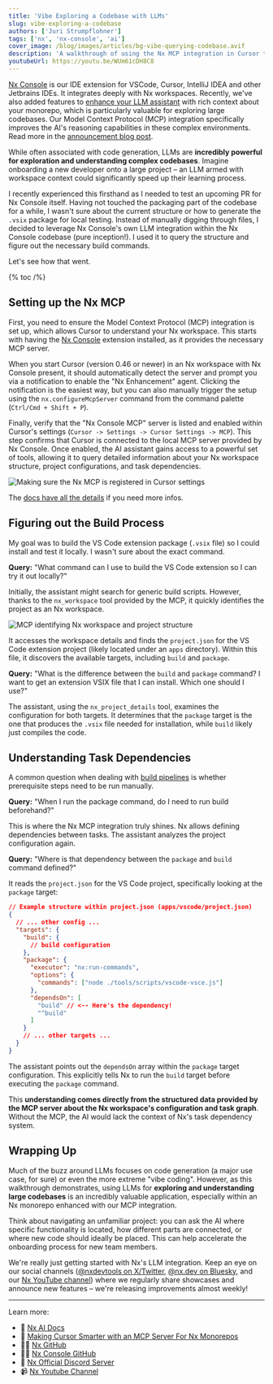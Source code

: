 ```yaml
---
title: 'Vibe Exploring a Codebase with LLMs'
slug: vibe-exploring-a-codebase
authors: ['Juri Strumpflohner']
tags: ['nx', 'nx-console', 'ai']
cover_image: /blog/images/articles/bg-vibe-querying-codebase.avif
description: 'A walkthrough of using the Nx MCP integration in Cursor to navigate and understand the Nx Console codebase, demonstrating how AI assistance simplifies development tasks.'
youtubeUrl: https://youtu.be/WUm61cDH8C8
---
```


[Nx Console](/getting-started/editor-setup) is our IDE extension for VSCode, Cursor, IntelliJ IDEA and other Jetbrains IDEs. It integrates deeply with Nx workspaces. Recently, we've also added features to [enhance your LLM assistant](/features/enhance-AI) with rich context about your monorepo, which is particularly valuable for exploring large codebases. Our Model Context Protocol (MCP) integration specifically improves the AI's reasoning capabilities in these complex environments. Read more in the [announcement blog post](/blog/nx-made-cursor-smarter).

While often associated with code generation, LLMs are **incredibly powerful for exploration and understanding complex codebases**. Imagine onboarding a new developer onto a large project – an LLM armed with workspace context could significantly speed up their learning process.

I recently experienced this firsthand as I needed to test an upcoming PR for Nx Console itself. Having not touched the packaging part of the codebase for a while, I wasn't sure about the current structure or how to generate the `.vsix` package for local testing. Instead of manually digging through files, I decided to leverage Nx Console's own LLM integration within the Nx Console codebase (pure inception!). I used it to query the structure and figure out the necessary build commands.

Let's see how that went.

{% toc /%}

## Setting up the Nx MCP

First, you need to ensure the Model Context Protocol (MCP) integration is set up, which allows Cursor to understand your Nx workspace. This starts with having the [Nx Console](/getting-started/editor-setup) extension installed, as it provides the necessary MCP server.

When you start Cursor (version 0.46 or newer) in an Nx workspace with Nx Console present, it should automatically detect the server and prompt you via a notification to enable the "Nx Enhancement" agent. Clicking the notification is the easiest way, but you can also manually trigger the setup using the `nx.configureMcpServer` command from the command palette (`Ctrl/Cmd + Shift + P`).

Finally, verify that the "Nx Console MCP" server is listed and enabled within Cursor's settings (`Cursor -> Settings -> Cursor Settings -> MCP`). This step confirms that Cursor is connected to the local MCP server provided by Nx Console. Once enabled, the AI assistant gains access to a powerful set of tools, allowing it to query detailed information about your Nx workspace structure, project configurations, and task dependencies.

![Making sure the Nx MCP is registered in Cursor settings](/blog/images/articles/cursor-mcp-registered.avif)

The [docs have all the details](/features/enhance-AI) if you need more infos.

## Figuring out the Build Process

My goal was to build the VS Code extension package (`.vsix` file) so I could install and test it locally. I wasn't sure about the exact command.

**Query:** "What command can I use to build the VS Code extension so I can try it out locally?"

Initially, the assistant might search for generic build scripts. However, thanks to the `nx_workspace` tool provided by the MCP, it quickly identifies the project as an Nx workspace.

![MCP identifying Nx workspace and project structure](/blog/images/articles/mcp-identifying-nx-workspace.avif)

It accesses the workspace details and finds the `project.json` for the VS Code extension project (likely located under an `apps` directory). Within this file, it discovers the available targets, including `build` and `package`.

**Query:** "What is the difference between the `build` and `package` command? I want to get an extension VSIX file that I can install. Which one should I use?"

The assistant, using the `nx_project_details` tool, examines the configuration for both targets. It determines that the `package` target is the one that produces the `.vsix` file needed for installation, while `build` likely just compiles the code.

## Understanding Task Dependencies

A common question when dealing with [build pipelines](/features/run-tasks#defining-a-task-pipeline) is whether prerequisite steps need to be run manually.

**Query:** "When I run the package command, do I need to run build beforehand?"

This is where the Nx MCP integration truly shines. Nx allows defining dependencies between tasks. The assistant analyzes the project configuration again.

**Query:** "Where is that dependency between the `package` and `build` command defined?"

It reads the `project.json` for the VS Code project, specifically looking at the `package` target:

```json
// Example structure within project.json (apps/vscode/project.json)
{
  // ... other config ...
  "targets": {
    "build": {
      // build configuration
    },
    "package": {
      "executor": "nx:run-commands",
      "options": {
        "commands": ["node ./tools/scripts/vscode-vsce.js"]
      },
      "dependsOn": [
        "build" // <-- Here's the dependency!
        "^build"
      ]
    }
    // ... other targets ...
  }
}
```

The assistant points out the `dependsOn` array within the `package` target configuration. This explicitly tells Nx to run the `build` target before executing the `package` command.

This **understanding comes directly from the structured data provided by the MCP server about the Nx workspace's configuration and task graph**. Without the MCP, the AI would lack the context of Nx's task dependency system.

## Wrapping Up

Much of the buzz around LLMs focuses on code generation (a major use case, for sure) or even the more extreme "vibe coding". However, as this walkthrough demonstrates, using LLMs for **exploring and understanding large codebases** is an incredibly valuable application, especially within an Nx monorepo enhanced with our MCP integration.

Think about navigating an unfamiliar project: you can ask the AI where specific functionality is located, how different parts are connected, or where new code should ideally be placed. This can help accelerate the onboarding process for new team members.

We're really just getting started with Nx's LLM integration. Keep an eye on our social channels ([@nxdevtools on X/Twitter](https://x.com/nxdevtools), [@nx.dev on Bluesky](https://bsky.app/profile/nx.dev), and our [Nx YouTube channel](https://www.youtube.com/@nxdevtools)) where we regularly share showcases and announce new features – we're releasing improvements almost weekly!

---

Learn more:

- 🧠 [Nx AI Docs](/features/enhance-AI)
- 📖 [Making Cursor Smarter with an MCP Server For Nx Monorepos](/blog/nx-made-cursor-smarter)
- 👩‍💻 [Nx GitHub](https://github.com/nrwl/nx)
- 👩‍💻 [Nx Console GitHub](https://github.com/nrwl/nx-console)
- 💬 [Nx Official Discord Server](https://go.nx.dev/community)
- 📹 [Nx Youtube Channel](https://www.youtube.com/@nxdevtools)
